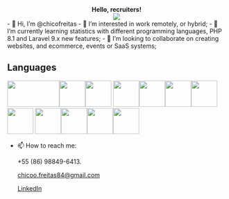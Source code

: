 <div align="center">
<strong align="center">Hello, recruiters!</strong>
            </div>

<div align="center">
            <img src="https://media.giphy.com/media/qgQUggAC3Pfv687qPC/giphy.gif" />
</div>
- 👋 Hi, I’m @chicofreitas
- 👀 I’m interested in work remotely, or hybrid; 
- 🌱 I’m currently learning statistics with different programming languages, PHP 8.1 and Laravel 9.x new features;
- 💞️ I’m looking to collaborate on creating websites, and ecommerce, events or SaaS systems;

## Languages

<img src="https://cdn.jsdelivr.net/gh/devicons/devicon/icons/php/php-plain.svg" height="60" width="120"/><img src="https://cdn.jsdelivr.net/gh/devicons/devicon/icons/javascript/javascript-plain.svg" height="60" width="60"/><img src="https://cdn.jsdelivr.net/gh/devicons/devicon/icons/typescript/typescript-plain.svg" height="60" width="60"/>
<img src="https://cdn.jsdelivr.net/gh/devicons/devicon/icons/html5/html5-plain-wordmark.svg" height="60" width="60"/><img src="https://cdn.jsdelivr.net/gh/devicons/devicon/icons/css3/css3-plain-wordmark.svg" height="60" width="60"/><img src="https://cdn.jsdelivr.net/gh/devicons/devicon/icons/bootstrap/bootstrap-plain-wordmark.svg" height="60" width="60"/><img src="https://cdn.jsdelivr.net/gh/devicons/devicon/icons/webpack/webpack-plain.svg" height="60" width="60"/><img src="https://cdn.jsdelivr.net/gh/devicons/devicon/icons/docker/docker-plain.svg" height="60" width="60"/>
<img src="https://cdn.jsdelivr.net/gh/devicons/devicon/icons/composer/composer-original.svg" height="60" width="60"/><img src="https://cdn.jsdelivr.net/gh/devicons/devicon/icons/tailwindcss/tailwindcss-plain.svg" height="60" width="60"/><img src="https://cdn.jsdelivr.net/gh/devicons/devicon/icons/sass/sass-original.svg" height="60" width="60"/><img src="https://cdn.jsdelivr.net/gh/devicons/devicon/icons/npm/npm-original-wordmark.svg" height="60" width="60"/>

- 📫 How to reach me: 

  +55 (86) 98849-6413. 
  
  chicoo.freitas84@gmail.com
  
  [LinkedIn](www.linkedin.com/in/prof-chico-freitas)

<!---
chicofreitas/chicofreitas is a ✨ special ✨ repository because its `README.md` (this file) appears on your GitHub profile.
You can click the Preview link to take a look at your changes.
--->

